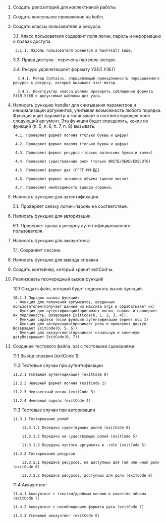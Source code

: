 1. Создать репозиторий для коллективной работы.
2. Создать консольное приложение на kotlin.
3. Создать классы пользователя и ресурса.

    3.1. Класс пользователя содержит поля логин, пароль и информацию о правах доступа.
        
        3.1.1. Пароль пользователя хранится в hash+salt виде.

    3.3. Права доступа - перечень пар роль-ресурс.
    
    3.4. Ресурс удовлетворяет формату УЗЕЛ.УЗЕЛ
        
         3.4.1. Метод Contains, определяющий принадлежность передаваемого ресурса к ресурсу, который вызывает этот метод.
        
         3.4.2. Конструктор класса должен проверять соблюдения формата УЗЕЛ.УЗЕЛ и допустимые шаблоны для узла.
        
4. Написать функцию handler для считывания параметров и инициализации аргументов, учитывая возможность любого порядка. Функция ищет параметр и записывает в соответствующее поле следующий аргумент. Эта функция будет определять, какие из функций (п. 5, п. 6, п. 7, п. 8) вызывать.

        4.1. Проверяет формат логина (только буквы и цифры)
        
        4.2. Проверяет формат пароля (только буквы и цифры)
        
        4.3. Проверяет формат ресурса (только латинские буквы и точки)
            
        4.4. Проверяет существование роли (только WRITE/READ/EXECUTE)
        
        4.5. Проверяет формат дат (ГГГГ-ММ-ДД)
        
        4.6. Проверяет формат значения объема (целое число)
        
        4.7. Проверяет необходимость вывода справки.

5. Написать функцию для аутентификации.
     
    5.1. Проверяет связку логин+пароль на соответствие.
    
6. Написать функцию для авторизации.

    6.1. Проверяет права к ресурсу аутентифицированного пользователя.
    
7. Написать функцию для аккаунтинга.

    7.1. Сохраняет сессию.

8. Написать функцию для вывода справки.
9. Создать контейнер, который хранит exitCod-ы.
10. Реализовать поочередный вызов функций

    10.1 Создать файл, который будет содержать вызов функций.
    
        10.1.1 Порядок вызова функций:
         - Функция для получения аргументов, введенных пользователем(получает данные из массива args и обрабатывает их)
         - Функция для аутентификации(принимает логин, пароль и проверяет их подлинность. Возвращает ExitCode(0, 1, 2, 3, 4)).
         - Функция справки (если функция аутентификации вернет код 1)
         - Функция для авторизации(принимает роль и проверяет доступ. Возвращает ExitCode(0, 5, 6))
         - Функция для аккаунтинга(принимает начальную и конечную датуВозвращает ExitCode(0, 7))
11. Создание тестового файла .bat с тестовыми сценариями:

    11.1 Вывод справки (exitCode 1)
    
    11.2 Тестовые случаи при аутентификации
    
        11.2.1 Успешная аутентификация (exitCode 0)
    
        11.2.2 Неверный формат логина (exitCode 2)
    
        11.2.3 Неизвестный логин (exitCode 3)
    
        11.2.4 Неверный пароль (exitCode 4)
    
    11.3 Тестовые случаи при авторизации
    
        11.3.1 Тестирование ролей
        
            11.3.1.1 Передача существующих ролей (exitCode 0)
            
            11.3.1.2 Передача не существующих ролей (exitCode 5) 
            
            11.3.1.3 Передача пустого аргумента в -role (exitCode 5)
            
        11.3.2 Тестирование ресурсов
        
            11.3.2.1 Передача ресурсов, не доступных для той или иной роли (exitCode 6)
            
            11.3.2.2 Передача ресурсов, доступных для роли (exitCode 0)

    11.4 Аккаунтинг:
    
        11.4.1 Аккаунтинг с текстом/дробным числом в качестве объема (exitCode 7)
        
        11.4.2 Аккаунтинг с несоблюдением формата даты (exitCode 7)
        
        11.4.3 Успешный аккаунтинг (exitCode 0)